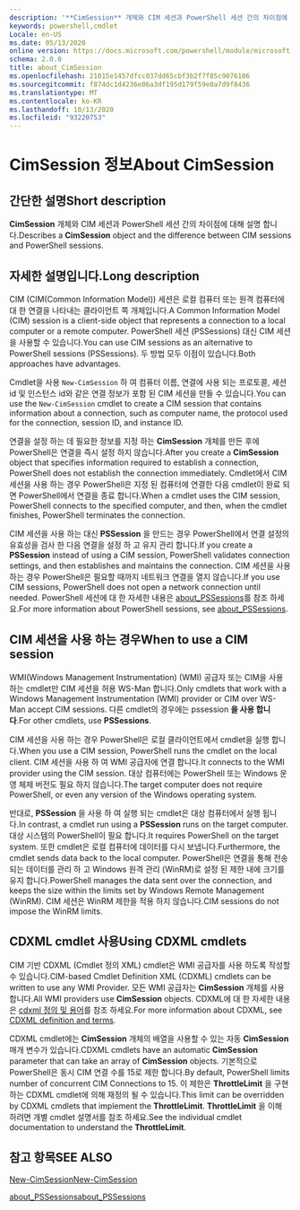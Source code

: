 ```yaml
---
description: '**CimSession** 개체와 CIM 세션과 PowerShell 세션 간의 차이점에 대해 설명 합니다.'
keywords: powershell,cmdlet
Locale: en-US
ms.date: 05/13/2020
online version: https://docs.microsoft.com/powershell/module/microsoft.powershell.core/about/about_cimsession?view=powershell-7&WT.mc_id=ps-gethelp
schema: 2.0.0
title: about_CimSession
ms.openlocfilehash: 21015e1457dfcc037dd65cbf3b2f7f85c9076106
ms.sourcegitcommit: f874dc1d4236e06a3df195d179f59e0a7d9f8436
ms.translationtype: MT
ms.contentlocale: ko-KR
ms.lasthandoff: 10/13/2020
ms.locfileid: "93220753"
---
```

# <a name="about-cimsession"></a><span data-ttu-id="5a62c-104">CimSession 정보</span><span class="sxs-lookup"><span data-stu-id="5a62c-104">About CimSession</span></span>

## <a name="short-description"></a><span data-ttu-id="5a62c-105">간단한 설명</span><span class="sxs-lookup"><span data-stu-id="5a62c-105">Short description</span></span>
<span data-ttu-id="5a62c-106">**CimSession** 개체와 CIM 세션과 PowerShell 세션 간의 차이점에 대해 설명 합니다.</span><span class="sxs-lookup"><span data-stu-id="5a62c-106">Describes a **CimSession** object and the difference between CIM sessions and PowerShell sessions.</span></span>

## <a name="long-description"></a><span data-ttu-id="5a62c-107">자세한 설명입니다.</span><span class="sxs-lookup"><span data-stu-id="5a62c-107">Long description</span></span>

<span data-ttu-id="5a62c-108">CIM (CIM(Common Information Model)) 세션은 로컬 컴퓨터 또는 원격 컴퓨터에 대 한 연결을 나타내는 클라이언트 쪽 개체입니다.</span><span class="sxs-lookup"><span data-stu-id="5a62c-108">A Common Information Model (CIM) session is a client-side object that represents a connection to a local computer or a remote computer.</span></span> <span data-ttu-id="5a62c-109">PowerShell 세션 (PSSessions) 대신 CIM 세션을 사용할 수 있습니다.</span><span class="sxs-lookup"><span data-stu-id="5a62c-109">You can use CIM sessions as an alternative to PowerShell sessions (PSSessions).</span></span> <span data-ttu-id="5a62c-110">두 방법 모두 이점이 있습니다.</span><span class="sxs-lookup"><span data-stu-id="5a62c-110">Both approaches have advantages.</span></span>

<span data-ttu-id="5a62c-111">Cmdlet을 사용 `New-CimSession` 하 여 컴퓨터 이름, 연결에 사용 되는 프로토콜, 세션 id 및 인스턴스 id와 같은 연결 정보가 포함 된 CIM 세션을 만들 수 있습니다.</span><span class="sxs-lookup"><span data-stu-id="5a62c-111">You can use the `New-CimSession` cmdlet to create a CIM session that contains information about a connection, such as computer name, the protocol used for the connection, session ID, and instance ID.</span></span>

<span data-ttu-id="5a62c-112">연결을 설정 하는 데 필요한 정보를 지정 하는 **CimSession** 개체를 만든 후에 PowerShell은 연결을 즉시 설정 하지 않습니다.</span><span class="sxs-lookup"><span data-stu-id="5a62c-112">After you create a **CimSession** object that specifies information required to establish a connection, PowerShell does not establish the connection immediately.</span></span> <span data-ttu-id="5a62c-113">Cmdlet에서 CIM 세션을 사용 하는 경우 PowerShell은 지정 된 컴퓨터에 연결한 다음 cmdlet이 완료 되 면 PowerShell에서 연결을 종료 합니다.</span><span class="sxs-lookup"><span data-stu-id="5a62c-113">When a cmdlet uses the CIM session, PowerShell connects to the specified computer, and then, when the cmdlet finishes, PowerShell terminates the connection.</span></span>

<span data-ttu-id="5a62c-114">CIM 세션을 사용 하는 대신 **PSSession** 을 만드는 경우 PowerShell에서 연결 설정의 유효성을 검사 한 다음 연결을 설정 하 고 유지 관리 합니다.</span><span class="sxs-lookup"><span data-stu-id="5a62c-114">If you create a **PSSession** instead of using a CIM session, PowerShell validates connection settings, and then establishes and maintains the connection.</span></span> <span data-ttu-id="5a62c-115">CIM 세션을 사용 하는 경우 PowerShell은 필요할 때까지 네트워크 연결을 열지 않습니다.</span><span class="sxs-lookup"><span data-stu-id="5a62c-115">If you use CIM sessions, PowerShell does not open a network connection until needed.</span></span> <span data-ttu-id="5a62c-116">PowerShell 세션에 대 한 자세한 내용은 [about_PSSessions](about_PSSessions.md)를 참조 하세요.</span><span class="sxs-lookup"><span data-stu-id="5a62c-116">For more information about PowerShell sessions, see [about_PSSessions](about_PSSessions.md).</span></span>

## <a name="when-to-use-a-cim-session"></a><span data-ttu-id="5a62c-117">CIM 세션을 사용 하는 경우</span><span class="sxs-lookup"><span data-stu-id="5a62c-117">When to use a CIM session</span></span>

<span data-ttu-id="5a62c-118">WMI(Windows Management Instrumentation) (WMI) 공급자 또는 CIM을 사용 하는 cmdlet만 CIM 세션을 허용 WS-Man 합니다.</span><span class="sxs-lookup"><span data-stu-id="5a62c-118">Only cmdlets that work with a Windows Management Instrumentation (WMI) provider or CIM over WS-Man accept CIM sessions.</span></span> <span data-ttu-id="5a62c-119">다른 cmdlet의 경우에는 pssession **을 사용 합니다**.</span><span class="sxs-lookup"><span data-stu-id="5a62c-119">For other cmdlets, use **PSSessions**.</span></span>

<span data-ttu-id="5a62c-120">CIM 세션을 사용 하는 경우 PowerShell은 로컬 클라이언트에서 cmdlet을 실행 합니다.</span><span class="sxs-lookup"><span data-stu-id="5a62c-120">When you use a CIM session, PowerShell runs the cmdlet on the local client.</span></span> <span data-ttu-id="5a62c-121">CIM 세션을 사용 하 여 WMI 공급자에 연결 합니다.</span><span class="sxs-lookup"><span data-stu-id="5a62c-121">It connects to the WMI provider using the CIM session.</span></span> <span data-ttu-id="5a62c-122">대상 컴퓨터에는 PowerShell 또는 Windows 운영 체제 버전도 필요 하지 않습니다.</span><span class="sxs-lookup"><span data-stu-id="5a62c-122">The target computer does not require PowerShell, or even any version of the Windows operating system.</span></span>

<span data-ttu-id="5a62c-123">반대로, **PSSession** 을 사용 하 여 실행 되는 cmdlet은 대상 컴퓨터에서 실행 됩니다.</span><span class="sxs-lookup"><span data-stu-id="5a62c-123">In contrast, a cmdlet run using a **PSSession** runs on the target computer.</span></span>
<span data-ttu-id="5a62c-124">대상 시스템의 PowerShell이 필요 합니다.</span><span class="sxs-lookup"><span data-stu-id="5a62c-124">It requires PowerShell on the target system.</span></span> <span data-ttu-id="5a62c-125">또한 cmdlet은 로컬 컴퓨터에 데이터를 다시 보냅니다.</span><span class="sxs-lookup"><span data-stu-id="5a62c-125">Furthermore, the cmdlet sends data back to the local computer.</span></span> <span data-ttu-id="5a62c-126">PowerShell은 연결을 통해 전송 되는 데이터를 관리 하 고 Windows 원격 관리 (WinRM)로 설정 된 제한 내에 크기를 유지 합니다.</span><span class="sxs-lookup"><span data-stu-id="5a62c-126">PowerShell manages the data sent over the connection, and keeps the size within the limits set by Windows Remote Management (WinRM).</span></span> <span data-ttu-id="5a62c-127">CIM 세션은 WinRM 제한을 적용 하지 않습니다.</span><span class="sxs-lookup"><span data-stu-id="5a62c-127">CIM sessions do not impose the WinRM limits.</span></span>

## <a name="using-cdxml-cmdlets"></a><span data-ttu-id="5a62c-128">CDXML cmdlet 사용</span><span class="sxs-lookup"><span data-stu-id="5a62c-128">Using CDXML cmdlets</span></span>

<span data-ttu-id="5a62c-129">CIM 기반 CDXML (Cmdlet 정의 XML) cmdlet은 WMI 공급자를 사용 하도록 작성할 수 있습니다.</span><span class="sxs-lookup"><span data-stu-id="5a62c-129">CIM-based Cmdlet Definition XML (CDXML) cmdlets can be written to use any WMI Provider.</span></span> <span data-ttu-id="5a62c-130">모든 WMI 공급자는 **CimSession** 개체를 사용 합니다.</span><span class="sxs-lookup"><span data-stu-id="5a62c-130">All WMI providers use **CimSession** objects.</span></span> <span data-ttu-id="5a62c-131">CDXML에 대 한 자세한 내용은 [cdxml 정의 및 용어](/previous-versions/windows/desktop/wmi_v2/cdxml-overview)를 참조 하세요.</span><span class="sxs-lookup"><span data-stu-id="5a62c-131">For more information about CDXML, see [CDXML definition and terms](/previous-versions/windows/desktop/wmi_v2/cdxml-overview).</span></span>

<span data-ttu-id="5a62c-132">CDXML cmdlet에는 **CimSession** 개체의 배열을 사용할 수 있는 자동 **CimSession** 매개 변수가 있습니다.</span><span class="sxs-lookup"><span data-stu-id="5a62c-132">CDXML cmdlets have an automatic **CimSession** parameter that can take an array of **CimSession** objects.</span></span> <span data-ttu-id="5a62c-133">기본적으로 PowerShell은 동시 CIM 연결 수를 15로 제한 합니다.</span><span class="sxs-lookup"><span data-stu-id="5a62c-133">By default, PowerShell limits number of concurrent CIM Connections to 15.</span></span> <span data-ttu-id="5a62c-134">이 제한은 **ThrottleLimit** 을 구현 하는 CDXML cmdlet에 의해 재정의 될 수 있습니다.</span><span class="sxs-lookup"><span data-stu-id="5a62c-134">This limit can be overridden by CDXML cmdlets that implement the **ThrottleLimit**.</span></span> <span data-ttu-id="5a62c-135">**ThrottleLimit** 을 이해 하려면 개별 cmdlet 설명서를 참조 하세요.</span><span class="sxs-lookup"><span data-stu-id="5a62c-135">See the individual cmdlet documentation to understand the **ThrottleLimit**.</span></span>

## <a name="see-also"></a><span data-ttu-id="5a62c-136">참고 항목</span><span class="sxs-lookup"><span data-stu-id="5a62c-136">SEE ALSO</span></span>

[<span data-ttu-id="5a62c-137">New-CimSession</span><span class="sxs-lookup"><span data-stu-id="5a62c-137">New-CimSession</span></span>](xref:CimCmdlets.New-CimSession)

[<span data-ttu-id="5a62c-138">about_PSSessions</span><span class="sxs-lookup"><span data-stu-id="5a62c-138">about_PSSessions</span></span>](about_PSSessions.md)

